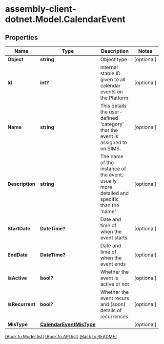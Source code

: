 # assembly-client-dotnet.Model.CalendarEvent
## Properties

Name | Type | Description | Notes
------------ | ------------- | ------------- | -------------
**Object** | **string** | Object type | [optional] 
**Id** | **int?** | Internal stable ID given to all calendar events on the Platform | [optional] 
**Name** | **string** | This details the user-defined &#39;category&#39; that the event is assigned to on SIMS. | [optional] 
**Description** | **string** | The name of the instance of the event, usually more detailed and specific than the &#39;name&#39; | [optional] 
**StartDate** | **DateTime?** | Date and time of when the event starts | [optional] 
**EndDate** | **DateTime?** | Date and time of when the event ends | [optional] 
**IsActive** | **bool?** | Whether the event is active or not | [optional] 
**IsRecurrent** | **bool?** | Whether the event recurs and (soon) details of recurrences | [optional] 
**MisType** | [**CalendarEventMisType**](CalendarEventMisType.md) |  | [optional] 

[[Back to Model list]](../README.md#documentation-for-models) [[Back to API list]](../README.md#documentation-for-api-endpoints) [[Back to README]](../README.md)

